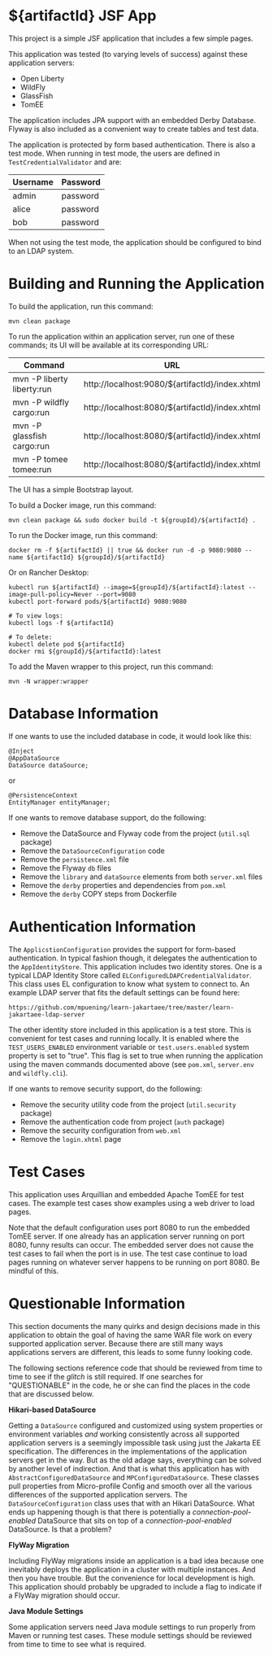 ${artifactId} JSF App
=====================

This project is a simple JSF application that includes a few simple pages.

This application was tested (to varying levels of success) against these application servers:

* Open Liberty
* WildFly
* GlassFish
* TomEE

The application includes JPA support with an embedded Derby Database. Flyway is also included as a
convenient way to create tables and test data.

The application is protected by form based authentication. There is also a test mode.
When running in test mode, the users are defined in `TestCredentialValidator` and are:

| Username | Password |
| -------- | -------- |
| admin    | password |
| alice    | password |
| bob      | password |

When not using the test mode, the application should be configured to bind to an LDAP system.

Building and Running the Application
====================================

To build the application, run this command:

```
mvn clean package
```

To run the application within an application server, run one of these commands; its UI will
be available at its corresponding URL:


| Command | URL |
| --------------------------- | ----------------------------------------------- |
| mvn -P liberty liberty:run  | http://localhost:9080/${artifactId}/index.xhtml |
| mvn -P wildfly cargo:run    | http://localhost:8080/${artifactId}/index.xhtml |
| mvn -P glassfish cargo:run  | http://localhost:8080/${artifactId}/index.xhtml |
| mvn -P tomee tomee:run      | http://localhost:8080/${artifactId}/index.xhtml |

The UI has a simple Bootstrap layout.

To build a Docker image, run this command:

```
mvn clean package && sudo docker build -t ${groupId}/${artifactId} .
```

To run the Docker image, run this command:

```
docker rm -f ${artifactId} || true && docker run -d -p 9080:9080 --name ${artifactId} ${groupId}/${artifactId}
```

Or on Rancher Desktop:

```
kubectl run ${artifactId} --image=${groupId}/${artifactId}:latest --image-pull-policy=Never --port=9080
kubectl port-forward pods/${artifactId} 9080:9080

# To view logs:
kubectl logs -f ${artifactId}

# To delete:
kubectl delete pod ${artifactId}
docker rmi ${groupId}/${artifactId}:latest
```

To add the Maven wrapper to this project, run this command:

```
mvn -N wrapper:wrapper
```

Database Information
====================
If one wants to use the included database in code, it would look like this:

```
@Inject
@AppDataSource
DataSource dataSource;
```

or

```
@PersistenceContext
EntityManager entityManager;
```

If one wants to remove database support, do the following:

* Remove the DataSource and Flyway code from the project (`util.sql` package)
* Remove the `DataSourceConfiguration` code
* Remove the `persistence.xml` file
* Remove the Flyway `db` files
* Remove the `library` and `dataSource` elements from both `server.xml` files
* Remove the `derby` properties and dependencies from `pom.xml`
* Remove the `derby` COPY steps from Dockerfile


Authentication Information
==========================

The `ApplicstionConfiguration` provides the support for form-based authentication. In typical fashion though,
it delegates the authentication to the `AppIdentityStore`. This application includes two identity stores.
One is a typical LDAP Identity Store called `ELConfiguredLDAPCredentialValidator`. This class uses EL configuration
to know what system to connect to. An example LDAP server that fits the default settings can be found here:

```
https://github.com/mpuening/learn-jakartaee/tree/master/learn-jakartaee-ldap-server
```

The other identity store included in this application is a test store. This is convenient for test cases and
running locally. It is enabled where the `TEST_USERS_ENABLED` environment variable or `test.users.enabled`
system property is set to "true". This flag is set to true when running the application using the maven
commands documented above (see `pom.xml`, `server.env` and `wildfly.cli`).

If one wants to remove security support, do the following:

* Remove the security utility code from the project (`util.security` package)
* Remove the authentication code from project (`auth` package)
* Remove the security configuration from `web.xml`
* Remove the `login.xhtml` page

Test Cases
==========

This application uses Arquillian and embedded Apache TomEE for test cases. The example test cases
show examples using a web driver to load pages.

Note that the default configuration uses port 8080 to run the embedded TomEE server. If one already
has an application server running on port 8080, funny results can occur. The embedded server does not
cause the test cases to fail when the port is in use. The test case continue to load pages running
on whatever server happens to be running on port 8080. Be mindful of this.

Questionable Information
========================

This section documents the many quirks and design decisions made in this application to obtain the
goal of having the same WAR file work on every supported application server. Because there are still many
ways applications servers are different, this leads to some funny looking code.

The following sections reference code that should be reviewed from time to time to see if the *glitch* is
still required. If one searches for "QUESTIONABLE" in the code, he or she can find the places in the
code that are discussed below.

**Hikari-based DataSource**

Getting a `DataSource` configured and customized using system properties or environment variables *and* working
consistently across all supported application servers is a seemingly impossible task using just the Jakarta EE
specification. The differences in the implementations of the application servers get in the way. But as the old
adage says, everything can be solved by another level of indirection. And that is what this application has with
`AbstractConfiguredDataSource` and `MPConfiguredDataSource`. These classes pull properties from
Micro-profile Config and smooth over all the various differences of the supported application servers. The
`DataSourceConfiguration` class uses that with an Hikari DataSource. What ends up happening though is that
there is potentially a *connection-pool-enabled* DataSource that sits on top of a *connection-pool-enabled* DataSource.
Is that a problem?

**FlyWay Migration**

Including FlyWay migrations inside an application is a bad idea because one inevitably deploys the application
in a cluster with multiple instances. And then you have trouble. But the convenience for local development
is high. This application should probably be upgraded to include a flag to indicate if a FlyWay migration
should occur.

**Java Module Settings**

Some application servers need Java module settings to run properly from Maven or running test cases. These
module settings should be reviewed from time to time to see what is required.
